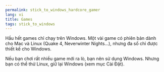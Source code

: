 ```yaml
---
permalink: stick_to_windows_hardcore_gamer
lang: vi
title: Games
tags: stick_to_windows
---
```


Hầu hết games chỉ chạy trên Windows. Một vài game có phiên bản dành cho Mac và Linux 
(Quake 4, Neverwinter Nights...), nhưng đa số chỉ được thiết kế cho Windows.

Nếu bạn chơi rất nhiều game mới ra lò, bạn nên sử dụng Windows. Nhưng bạn có thể 
thử Linux, giữ lại Windows (xem mục Cài Đặt).

